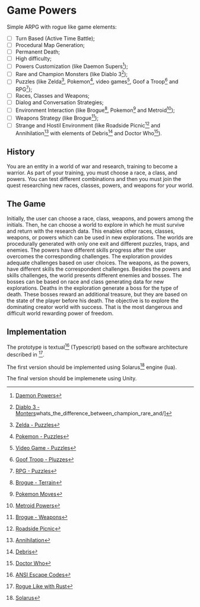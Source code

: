 # Game Powers

Simple ARPG with rogue like game elements:
- [ ] Turn Based (Active Time Battle);
- [ ] Procedural Map Generation;
- [ ] Permanent Death;
- [ ] High difficulty;
- [ ] Powers Customization (like Daemon Supers[^1]);
- [ ] Rare and Champion Monsters (like Diablo 3[^2]);
- [ ] Puzzles (like Zelda[^3], Pokemon[^4], video games[^5], Goof a Troop[^16] and RPG[^6]);
- [ ] Races, Classes and Weapons;
- [ ] Dialog and Conversation Strategies;
- [ ] Environment Interaction (like Brogue[^14], Pokemon[^13] and Metroid[^15]);
- [ ] Weapons Strategy (like Brogue[^12]);
- [ ] Strange and Hostil Environment (like Roadside Picnic[^7] and Annihilation[^8] with elements of Debris[^9] and Doctor Who[^10]).

## History

You are an entity in a world of war and research, training to become a warrior. As part of your training, you must choose a race, a class, and powers. You can test different combinations and then you must join the quest researching new races, classes, powers, and weapons for your world.

## The Game

Initially, the user can choose a race, class, weapons, and powers among the initials. Then, he can choose a world to explore in which he must survive and return with the research data. This enables other races, classes, weapons, or powers which can be used in new explorations. The worlds are procedurally generated with only one exit and different puzzles, traps, and enemies. The powers have different skills progress after the user overcomes the corresponding challenges. The exploration provides adequate challenges based on user choices. The weapons, as the powers, have different skills the correspondent challenges. Besides the powers and skills challenges, the world presents different enemies and bosses. The bosses can be based on race and class generating data for new explorations. Deaths in the exploration generate a boss for the type of death. These bosses reward an additional treasure, but they are based on the state of the player before his death. The objective is to explore the dominating creator world with success. That is the most dangerous and difficult world rewarding power of freedom.

## Implementation

The prototype is textual[^17] (Typescript) based on the software architecture described in [^18].

The first version should be implemented using Solarus[^11] engine (lua).

The final version should be implemenete using Unity.


[^1]: [Daemon Powers](https://wiki.daemon.com.br/index.php?title=Supers_RPG)
[^2]: [Diablo 3 - Monters](https://www.reddit.com/r/Diablo/comments/tuhcc/)whats_the_difference_between_champion_rare_and/]
[^3]: [Zelda - Puzzles](https://gamerant.com/zelda-hardest-puzzles-how-to-solve/)
[^4]: [Pokemon - Puzzles](https://www.thegamer.com/pokemon-hardest-puzzles-across-all-games-ranked/)
[^5]: [Video Game - Puzzles](https://www.denofgeek.com/games/hardest-video-game-puzzles/)
[^6]: [RPG - Puzzles](https://www.reddit.com/r/rpg/comments/1l72cw/10000_greatest_traps_puzzles/)
[^7]: [Roadside Picnic](https://en.wikipedia.org/wiki/Roadside_Picnic)
[^8]: [Annihilation](https://en.wikipedia.org/wiki/Annihilation_(VanderMeer_novel))
[^9]: [Debris](https://en.wikipedia.org/wiki/Debris_(TV_series))
[^10]: [Doctor Who](https://pt.wikipedia.org/wiki/Doctor_Who)
[^11]: [Solarus](https://www.solarus-games.org/)
[^12]: [Brogue - Weapons](https://brogue.fandom.com/wiki/Category:Weapon)
[^13]: [Pokemon Moves](https://bulbapedia.bulbagarden.net/wiki/Field_move)
[^14]: [Brogue - Terrain](https://brogue.fandom.com/wiki/Terrain_Features)
[^15]: [Metroid Powers](https://metroid.fandom.com/wiki/Super_Metroid#Power-ups_and_suit_upgrades)
[^16]: [Goof Troop - Pluzzes](http://playingwithsuperpower.com/goof-troop-review/)
[^17]: [ANSI Escape Codes](https://gist.github.com/fnky/458719343aabd01cfb17a3a4f7296797)
[^18]: [Rogue Like with Rust](https://bfnightly.bracketproductions.com/chapter_0.html)
